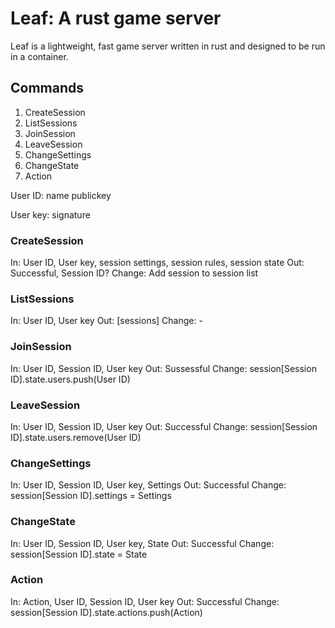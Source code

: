 # Leaf: A rust game server

Leaf is a lightweight, fast game server written in rust and designed to be run in a container.

## Commands
  1. CreateSession
  2. ListSessions
  3. JoinSession
  4. LeaveSession
  5. ChangeSettings
  6. ChangeState
  7. Action

User ID:
  name
  publickey

User key:
  signature

### CreateSession
  In: User ID, User key, session settings, session rules, session state
  Out: Successful, Session ID?
  Change: Add session to session list

### ListSessions
  In: User ID, User key
  Out: [sessions]
  Change: -

### JoinSession
  In: User ID, Session ID, User key
  Out: Sussessful
  Change: session[Session ID].state.users.push(User ID)

### LeaveSession
  In: User ID, Session ID, User key
  Out: Successful
  Change: session[Session ID].state.users.remove(User ID)

### ChangeSettings
  In: User ID, Session ID, User key, Settings
  Out: Successful
  Change: session[Session ID].settings = Settings

### ChangeState
  In: User ID, Session ID, User key, State
  Out: Successful
  Change: session[Session ID].state = State

### Action
  In: Action, User ID, Session ID, User key
  Out: Successful
  Change: session[Session ID].state.actions.push(Action)
